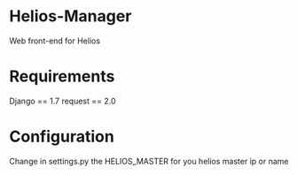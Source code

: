 Helios-Manager
==============

Web front-end for Helios

Requirements
==============
Django == 1.7
request == 2.0

Configuration
==============

Change in settings.py the HELIOS_MASTER for you helios master ip or name

